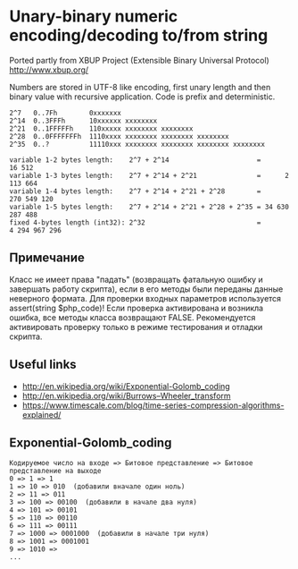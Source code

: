 # Unary-binary numeric encoding/decoding to/from string

Ported partly from XBUP Project (Extensible Binary Universal Protocol)
http://www.xbup.org/

Numbers are stored in UTF-8 like encoding, first unary length and then binary
value with recursive application. Code is prefix and deterministic.
```
2^7   0..7Fh        0xxxxxxx
2^14  0..3FFFh      10xxxxxx xxxxxxxx
2^21  0..1FFFFFh    110xxxxx xxxxxxxx xxxxxxxx
2^28  0..0FFFFFFFh  1110xxxx xxxxxxxx xxxxxxxx xxxxxxxx
2^35  0..?          11110xxx xxxxxxxx xxxxxxxx xxxxxxxx xxxxxxxx
```

```
variable 1-2 bytes length:    2^7 + 2^14                      =         16 512
variable 1-3 bytes length:    2^7 + 2^14 + 2^21               =      2 113 664
variable 1-4 bytes length:    2^7 + 2^14 + 2^21 + 2^28        =    270 549 120
variable 1-5 bytes length:    2^7 + 2^14 + 2^21 + 2^28 + 2^35 = 34 630 287 488
fixed 4-bytes length (int32): 2^32                            =  4 294 967 296
```

## Примечание
  Класс не имеет права "падать" (возвращать фатальную ошибку и завершать работу скрипта),
  если в его методы были переданы данные неверного формата.
  Для проверки входных параметров используется assert(string $php_code)!
  Если проверка активирована и возникла ошибка, все методы класса возвращают FALSE.
  Рекомендуется активировать проверку только в режиме тестирования и отладки скрипта.

## Useful links
* http://en.wikipedia.org/wiki/Exponential-Golomb_coding
* http://en.wikipedia.org/wiki/Burrows–Wheeler_transform
* https://www.timescale.com/blog/time-series-compression-algorithms-explained/

## Exponential-Golomb_coding

```
Кодируемое число на входе => Битовое представление => Битовое представление на выходе
0 => 1 => 1
1 => 10 => 010  (добавили вначале один ноль)
2 => 11 => 011
3 => 100 => 00100  (добавили в начале два нуля)
4 => 101 => 00101
5 => 110 => 00110
6 => 111 => 00111
7 => 1000 => 0001000  (добавили в начале три нуля)
8 => 1001 => 0001001
9 => 1010 =>   
...
```
